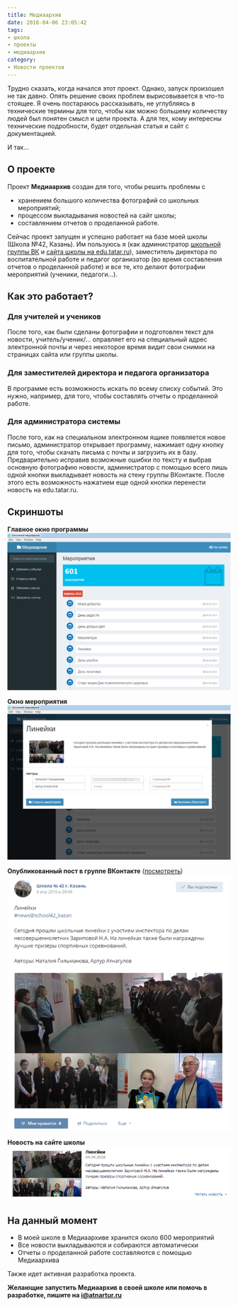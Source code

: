 ```yaml
---
title: Медиаархив
date: 2016-04-06 23:05:42
tags:
- школа
- проекты
- медиаархив
category:
- Новости проектов
---
```


Трудно сказать, когда начался этот проект. Однако, запуск произошел не так давно. Опять решение своих проблем вырисовывается в что-то стоящее. Я очень постараюсь рассказывать, не углубляясь в технические термины для того, чтобы как можно большему количеству людей был понятен смысл и цели проекта. А для тех, кому интересны технические подробности, будет отдельная статья и сайт с документацией. <!--more-->

И так...

## О проекте

Проект **Медиаархив** создан для того, чтобы решить проблемы с
- хранением большого количества фотографий со школьных мероприятий;
- процессом выкладывания новостей на сайт школы;
- составлением отчетов о проделанной работе.

Сейчас проект запущен и успешно работает на базе моей школы (Школа №42, Казань). Им пользуюсь я (как администратор [школьной группы ВК](http://vk.com/school42_kazan) и [сайта школы на edu.tatar.ru](http://edu.tatar.ru/priv/school42)), заместитель директора по воспитательной работе и педагог организатор (во время составления отчетов о проделанной работе) и все те, кто делают фотографии мероприятий (ученики, педагоги...).

## Как это работает?

### Для учителей и учеников

После того, как были сделаны фотографии и подготовлен текст для новости, учитель/ученик/... оправляет его на специальный адрес электронной почты и через некоторое время видит свои снимки на страницах сайта или группы школы.

### Для заместителей директора и педагога организатора

В программе есть возможность искать по всему списку событий. Это нужно, например, для того, чтобы составлять отчеты о проделанной работе.

### Для администратора системы

После того, как на специальном электронном ящике появляется новое письмо, администратор открывает программу, нажимает одну кнопку для того, чтобы скачать письма с почты и загрузить их в базу. Предварительно исправив возможные ошибки по тексту и выбрав основную фотографию новости, администратор с помощью всего лишь одной кнопки выкладывает новость на стену группы ВКонтакте. После этого есть возможность нажатием еще одной кнопки перенести новость на edu.tatar.ru. 

## Скриншоты

**Главное окно программы**
![](/content/2016/04/mediaarchive/2016-04-06_21-19-07.png)

**Окно мероприятия**
![](/content/2016/04/mediaarchive/2016-04-06_23-32-08.png)

**Опубликованный пост в группе ВКонтакте** ([посмотреть](https://vk.com/wall-413099_1956))
![](/content/2016/04/mediaarchive/2016-04-06_23-37-30.png)

**Новость на сайте школы**
![](/content/2016/04/mediaarchive/2016-04-06_23-39-16.png)

## На данный момент

- В моей школе в Медиаархиве хранится около 600 мероприятий
- Все новости выкладываются и собираются автоматически
- Отчеты о проделанной работе составляются с помощью Медиаархива

Также идет активная разработка проекта. 

**Желающие запустить Медиаархив в своей школе или помочь в разработке, пишите на <i@atnartur.ru>**
